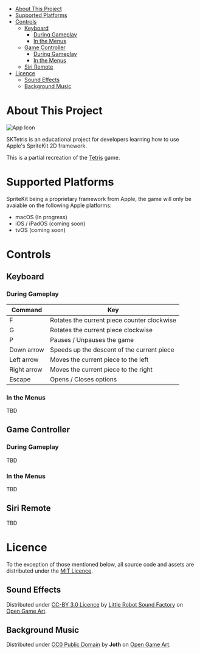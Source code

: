 - [About This Project](#about-this-project)
- [Supported Platforms](#supported-platforms)
- [Controls](#controls)
  - [Keyboard](#keyboard)
    - [During Gameplay](#during-gameplay)
    - [In the Menus](#in-the-menus)
  - [Game Controller](#game-controller)
    - [During Gameplay](#during-gameplay-1)
    - [In the Menus](#in-the-menus-1)
  - [Siri Remote](#siri-remote)
- [Licence](#licence)
  - [Sound Effects](#sound-effects)
  - [Background Music](#background-music)

# About This Project

![App Icon](https://user-images.githubusercontent.com/3322862/117534104-50f24a80-aff0-11eb-836b-2a3fe03d6779.png)

SKTetris is an educational project for developers learning how to use Apple's SpriteKit 2D framework.

This is a partial recreation of the [Tetris](https://en.wikipedia.org/wiki/Tetris) game.

# Supported Platforms

SpriteKit being a proprietary framework from Apple, the game will only be avaiable on the following Apple platforms:

- macOS (In progress)
- iOS / iPadOS (coming soon)
- tvOS (coming soon)

# Controls

## Keyboard

### During Gameplay

| Command     | Key                                         |
| ----------- | ------------------------------------------- |
| F           | Rotates the current piece counter clockwise |
| G           | Rotates the current piece clockwise         |
| P           | Pauses / Unpauses the game                  |
| Down arrow  | Speeds up the descent of the current piece  |
| Left arrow  | Moves the current piece to the left         |
| Right arrow | Moves the current piece to the right        |
| Escape      | Opens / Closes options                      |

### In the Menus

TBD

## Game Controller

### During Gameplay

TBD

### In the Menus

TBD

## Siri Remote

TBD

# Licence

To the exception of those mentioned below, all source code and assets are distributed under the [MIT Licence](LICENSE).

## Sound Effects

Distributed under [CC-BY 3.0 Licence](https://creativecommons.org/licenses/by/3.0/) by [Little Robot Sound Factory](http://www.littlerobotsoundfactory.com) on [Open Game Art](https://opengameart.org/content/8-bit-sound-effects-library).

## Background Music

Distributed under [CC0 Public Domain](https://creativecommons.org/publicdomain/zero/1.0/) by **Joth** on [Open Game Art](https://opengameart.org/content/next-to-you).
